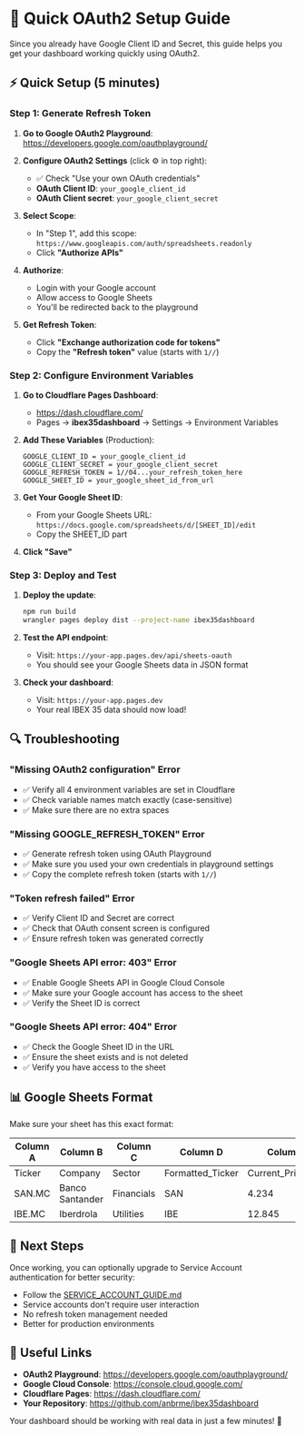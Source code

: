 # 🚀 Quick OAuth2 Setup Guide

Since you already have Google Client ID and Secret, this guide helps you get your dashboard working quickly using OAuth2.

## ⚡ Quick Setup (5 minutes)

### Step 1: Generate Refresh Token

1. **Go to Google OAuth2 Playground**: https://developers.google.com/oauthplayground/

2. **Configure OAuth2 Settings** (click ⚙️ in top right):
   - ✅ Check "Use your own OAuth credentials"
   - **OAuth Client ID**: `your_google_client_id`
   - **OAuth Client secret**: `your_google_client_secret`

3. **Select Scope**:
   - In "Step 1", add this scope: `https://www.googleapis.com/auth/spreadsheets.readonly`
   - Click **"Authorize APIs"**

4. **Authorize**:
   - Login with your Google account
   - Allow access to Google Sheets
   - You'll be redirected back to the playground

5. **Get Refresh Token**:
   - Click **"Exchange authorization code for tokens"**
   - Copy the **"Refresh token"** value (starts with `1//`)

### Step 2: Configure Environment Variables

1. **Go to Cloudflare Pages Dashboard**:
   - https://dash.cloudflare.com/
   - Pages → **ibex35dashboard** → Settings → Environment Variables

2. **Add These Variables** (Production):
   ```
   GOOGLE_CLIENT_ID = your_google_client_id
   GOOGLE_CLIENT_SECRET = your_google_client_secret
   GOOGLE_REFRESH_TOKEN = 1//04...your_refresh_token_here
   GOOGLE_SHEET_ID = your_google_sheet_id_from_url
   ```

3. **Get Your Google Sheet ID**:
   - From your Google Sheets URL: `https://docs.google.com/spreadsheets/d/[SHEET_ID]/edit`
   - Copy the SHEET_ID part

4. **Click "Save"**

### Step 3: Deploy and Test

1. **Deploy the update**:
   ```bash
   npm run build
   wrangler pages deploy dist --project-name ibex35dashboard
   ```

2. **Test the API endpoint**:
   - Visit: `https://your-app.pages.dev/api/sheets-oauth`
   - You should see your Google Sheets data in JSON format

3. **Check your dashboard**:
   - Visit: `https://your-app.pages.dev`
   - Your real IBEX 35 data should now load!

## 🔍 Troubleshooting

### "Missing OAuth2 configuration" Error
- ✅ Verify all 4 environment variables are set in Cloudflare
- ✅ Check variable names match exactly (case-sensitive)
- ✅ Make sure there are no extra spaces

### "Missing GOOGLE_REFRESH_TOKEN" Error  
- ✅ Generate refresh token using OAuth Playground
- ✅ Make sure you used your own credentials in playground settings
- ✅ Copy the complete refresh token (starts with `1//`)

### "Token refresh failed" Error
- ✅ Verify Client ID and Secret are correct
- ✅ Check that OAuth consent screen is configured
- ✅ Ensure refresh token was generated correctly

### "Google Sheets API error: 403" Error
- ✅ Enable Google Sheets API in Google Cloud Console
- ✅ Make sure your Google account has access to the sheet
- ✅ Verify the Sheet ID is correct

### "Google Sheets API error: 404" Error
- ✅ Check the Google Sheet ID in the URL
- ✅ Ensure the sheet exists and is not deleted
- ✅ Verify you have access to the sheet

## 📊 Google Sheets Format

Make sure your sheet has this exact format:

| Column A | Column B | Column C | Column D | Column E | Column F | Column G |
|----------|----------|----------|----------|----------|----------|----------|
| Ticker | Company | Sector | Formatted_Ticker | Current_Price_EUR | MarketCap_EUR | Volume_EUR |
| SAN.MC | Banco Santander | Financials | SAN | 4.234 | 65240000000 | 45230000 |
| IBE.MC | Iberdrola | Utilities | IBE | 12.845 | 81340000000 | 28450000 |

## 🚀 Next Steps

Once working, you can optionally upgrade to Service Account authentication for better security:
- Follow the [SERVICE_ACCOUNT_GUIDE.md](SERVICE_ACCOUNT_GUIDE.md)
- Service accounts don't require user interaction
- No refresh token management needed
- Better for production environments

## 🔗 Useful Links

- **OAuth2 Playground**: https://developers.google.com/oauthplayground/
- **Google Cloud Console**: https://console.cloud.google.com/
- **Cloudflare Pages**: https://dash.cloudflare.com/
- **Your Repository**: https://github.com/anbrme/ibex35dashboard

Your dashboard should be working with real data in just a few minutes! 🎉